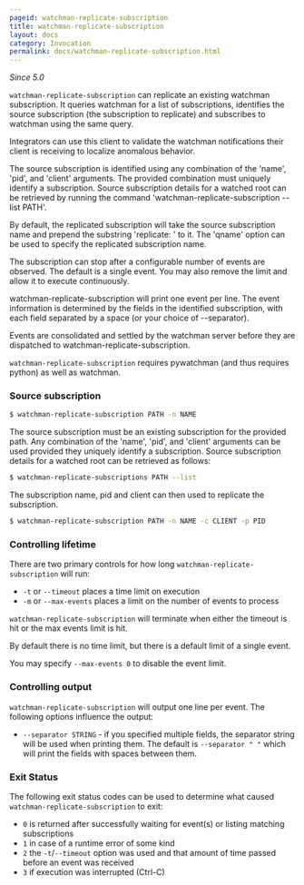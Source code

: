 ```yaml
---
pageid: watchman-replicate-subscription
title: watchman-replicate-subscription
layout: docs
category: Invocation
permalink: docs/watchman-replicate-subscription.html
---
```


*Since 5.0*

`watchman-replicate-subscription` can replicate an existing watchman
subscription. It queries watchman for a list of subscriptions, identifies
the source subscription (the subscription to replicate) and subscribes
to watchman using the same query.

Integrators can use this client to validate the watchman notifications their
client is receiving to localize anomalous behavior.

The source subscription is identified using any combination of the 'name',
'pid', and 'client' arguments. The provided combination must uniquely identify
a subscription. Source subscription details for a watched root can be
retrieved by running the command 'watchman-replicate-subscription --list PATH'.

By default, the replicated subscription will take the source subscription
name and prepend the substring 'replicate: ' to it. The 'qname' option can be
used to specify the replicated subscription name.

The subscription can stop after a configurable number of events are observed.
The default is a single event. You may also remove the limit and allow it to
execute continuously.

watchman-replicate-subscription will print one event per line. The event
information is determined by the fields in the identified subscription, with
each field separated by a space (or your choice of --separator).

Events are consolidated and settled by the watchman server before they are
dispatched to watchman-replicate-subscription.

`watchman-replicate-subscription` requires pywatchman (and thus requires
python) as well as watchman.

### Source subscription

```bash
$ watchman-replicate-subscription PATH -n NAME
```
The source subscription must be an existing subscription for the provided path.
Any combination of the 'name', 'pid', and 'client' arguments can be used provided
they uniquely identify a subscription. Source subscription details for a watched
root can be retrieved as follows:

```bash
$ watchman-replicate-subscriptions PATH --list
```

The subscription name, pid and client can then used to replicate the subscription.

```bash
$ watchman-replicate-subscription PATH -n NAME -c CLIENT -p PID
```

### Controlling lifetime

There are two primary controls for how long `watchman-replicate-subscription`
will run:

* `-t` or `--timeout` places a time limit on execution
* `-m` or `--max-events` places a limit on the number of events to process

`watchman-replicate-subscription` will terminate when either the timeout is
hit or the max events limit is hit.

By default there is no time limit, but there is a default limit of a single event.

You may specify `--max-events 0` to disable the event limit.

### Controlling output

`watchman-replicate-subscription` will output one line per event.  The
following options influence the output:

* `--separator STRING` - if you specified multiple fields, the separator string
  will be used when printing them.  The default is `--separator " "` which will
  print the fields with spaces between them.

### Exit Status

The following exit status codes can be used to determine what caused
`watchman-replicate-subscription` to exit:

* `0` is returned after successfully waiting for event(s) or listing matching
   subscriptions
* `1` in case of a runtime error of some kind
* `2` the `-t`/`--timeout` option was used and that amount of time passed
   before an event was received
* `3` if execution was interrupted (Ctrl-C)
